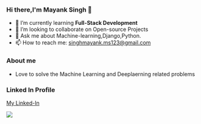 
### Hi there,I'm Mayank Singh 👋



- 🌱 I’m currently learning **Full-Stack Development**
- 👯 I’m looking to collaborate on Open-source Projects
- 💬 Ask me about Machine-learning,Django,Python. 
- 📫 How to reach me: singhmayank.ms123@gmail.com

### About me 
- Love to solve the Machine Learning and Deeplaerning related problems

### Linked In Profile 
[My Linked-In ](https://www.linkedin.com/in/mayank-singh-859574215?lipi=urn%3Ali%3Apage%3Ad_flagship3_profile_view_base_contact_details%3BueYV2dGwSn2eKQlotbp0Vg%3D%3D)



<img src="https://github-readme-stats.vercel.app/api?username=mayanksingh2233&&show_icons=true&title_color=ffffff&icon_color=bb2acf&text_color=daf7dc&bg_color=151515">
